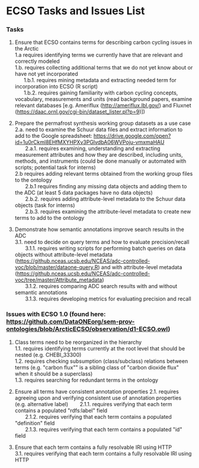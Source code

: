 # ECSO Tasks and Issues List

### Tasks
1. Ensure that ECSO contains terms for describing carbon cycling issues in the Arctic  
  1.a  requires identifying terms we currently have that are relevant and correctly modeled  
  1.b. requires collecting additional terms that we do not yet know about or have not yet incorporated  
&nbsp;&nbsp;&nbsp;&nbsp;&nbsp;&nbsp;1.b.1. requires mining metadata and extracting needed term for incorporation into ECSO (R script)  
&nbsp;&nbsp;&nbsp;&nbsp;&nbsp;&nbsp;1.b.2. requires gaining familiarity with carbon cycling concepts, vocabulary, measurements and units (read background papers, examine relevant databases [e.g. Ameriflux (http://ameriflux.lbl.gov/) and Fluxnet (https://daac.ornl.gov/cgi-bin/dataset_lister.pl?p=9)])

2. Prepare the permafrost synthesis working group datasets as a use case  
  2.a. need to examine the Schuur data files and extract information to add to the Google spreadsheet: https://drive.google.com/open?id=1u0rCkml8EHfMXYHPXv3PGlvdbA06WVPoju-vmxmaHAU  
&nbsp;&nbsp;&nbsp;&nbsp;&nbsp;&nbsp;    2.a.1. requires examining, understanding and extracting measurement attributes and how they are described, including units, methods, and instruments (could be done manually or automated with scripts; potential task for interns)  
  2.b requires adding relevant terms obtained from the working group files to the ontology  
&nbsp;&nbsp;&nbsp;&nbsp;&nbsp;&nbsp;    2.b.1 requires finding any missing data objects and adding them to the ADC (at least 5 data packages have no data objects)  
&nbsp;&nbsp;&nbsp;&nbsp;&nbsp;&nbsp;    2.b.2. requires adding attribute-level metadata to the Schuur data objects (task for interns)  
&nbsp;&nbsp;&nbsp;&nbsp;&nbsp;&nbsp;    2.b.3. requires examining the attribute-level metadata to create new terms to add to the ontology  

3. Demonstrate how semantic annotations improve search results in the ADC  
  3.1. need to decide on query terms and how to evaluate precision/recall  
&nbsp;&nbsp;&nbsp;&nbsp;&nbsp;&nbsp;    3.1.1. requires writing scripts for performing batch queries on data objects without attribute-level metadata (https://github.nceas.ucsb.edu/NCEAS/adc-controlled-voc/blob/master/dataone-query.R) and with attribute-level metadata (https://github.nceas.ucsb.edu/NCEAS/adc-controlled-voc/tree/master/Attribute_metadata)   
&nbsp;&nbsp;&nbsp;&nbsp;&nbsp;&nbsp;    3.1.2. requires comparing ADC search results with and without semantic annotations  
&nbsp;&nbsp;&nbsp;&nbsp;&nbsp;&nbsp;    3.1.3. requires developing metrics for evaluating precision and recall
		
### Issues with ECSO 1.0 (found here: https://github.com/DataONEorg/sem-prov-ontologies/blob/ArcticECSO/observation/d1-ECSO.owl)  
1. Class terms need to be reorganized in the hierarchy  
  1.1. requires identifying terms currently at the root level that should be nested (e.g. CHEBI_33300)  
  1.2. requires checking subsumption (class/subclass) relations between terms (e.g. "carbon flux"" is a sibling class of "carbon dioxide flux" when it should be a superclass)  
  1.3. requires searching for redundant terms in the ontology

2. Ensure all terms have consistent annotation properties
  2.1. requires agreeing upon and verifying consistent use of annotation properties (e.g. alternative label)
&nbsp;&nbsp;&nbsp;&nbsp;&nbsp;&nbsp;    2.1.1. requires verifying that each term contains a populated "rdfs:label" field  
&nbsp;&nbsp;&nbsp;&nbsp;&nbsp;&nbsp;	2.1.2. requires verifying that each term contains a populated "definition" field  
&nbsp;&nbsp;&nbsp;&nbsp;&nbsp;&nbsp;	2.1.3. requires verifying that each term contains a populated "id" field
		
3. Ensure that each term contains a fully resolvable IRI using HTTP  
  3.1. requires verifying that each term contains a fully resolvable IRI using HTTP	
	